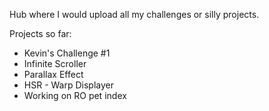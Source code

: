 Hub where I would upload all my challenges or silly projects.

Projects so far:

- Kevin's Challenge #1
- Infinite Scroller
- Parallax Effect
- HSR - Warp Displayer
- Working on RO pet index